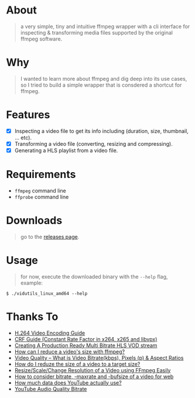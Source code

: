 About
======
> a very simple, tiny and intuitive ffmpeg wrapper with a cli interface for inspecting & transforming media files supported by the original ffmpeg software.

Why
===
> I wanted to learn more about ffmpeg and dig deep into its use cases, so I tried to build a simple wrapper that is consdered a shortcut for ffmpeg.

Features
========
- [x] Inspecting a video file to get its info including (duration, size, thumbnail, ... etc).
- [x] Transforming a video file (converting, resizing and compressing).
- [x] Generating a HLS playlist from a video file.

Requirements
============
- `ffmpeg` command line
- `ffprobe` command line

Downloads
=========
> go to the [releases page](https://github.com/alash3al/vidutils/releases).

Usage
=====
> for now, execute the downloaded binary with the `--help` flag, example:
```shell
$ ./vidutils_linux_amd64 --help
```

Thanks To
==========
- [H.264 Video Encoding Guide](https://trac.ffmpeg.org/wiki/Encode/H.264)
- [CRF Guide (Constant Rate Factor in x264, x265 and libvpx)](https://slhck.info/video/2017/02/24/crf-guide.html)
- [Creating A Production Ready Multi Bitrate HLS VOD stream](https://docs.peer5.com/guides/production-ready-hls-vod/)
- [How can I reduce a video's size with ffmpeg?](https://unix.stackexchange.com/questions/28803/how-can-i-reduce-a-videos-size-with-ffmpeg)
- [Video Quality – What is Video Bitrate(kbps), Pixels (p) & Aspect Ratios](https://www.vdocipher.com/blog/2020/09/video-quality-bitrate-pixels/)
- [How do I reduze the size of a video to a target size?](https://unix.stackexchange.com/questions/520597/how-do-i-reduze-the-size-of-a-video-to-a-target-size?rq=1)
- [Resize/Scale/Change Resolution of a Video using FFmpeg Easily](https://ottverse.com/change-resolution-resize-scale-video-using-ffmpeg/)
- [How to consider bitrate, -maxrate and -bufsize of a video for web](https://superuser.com/questions/945413/how-to-consider-bitrate-maxrate-and-bufsize-of-a-video-for-web)
- [How much data does YouTube actually use?](https://www.androidauthority.com/how-much-data-does-youtube-use-964560/)
- [YouTube Audio Quality Bitrate](https://www.h3xed.com/web-and-internet/youtube-audio-quality-bitrate-240p-360p-480p-720p-1080p)
